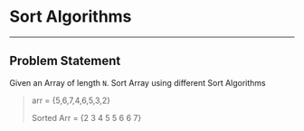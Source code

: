 #  Sort Algorithms
***
## Problem Statement

Given an Array of length ``N``. Sort Array using different Sort Algorithms

> arr = {5,6,7,4,6,5,3,2}
> 
>Sorted Arr = {2 3 4 5 5 6 6 7}
